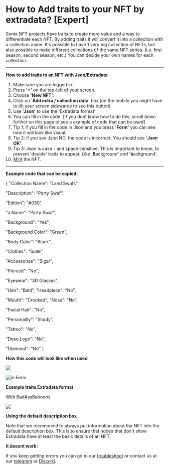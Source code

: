 # How to Add traits to your NFT by extradata? \[Expert]

Some NFT projects have traits to create more value and a way to differentiate each NFT. By adding traits it will convert it into a collection with a collection name. It's possible to have 1 very big collection of NFTs, but also possible to make different collections of the same NFT series. (i.e. first season, second season, etc.) You can decide your own names for each collection. &#x20;

****

**How to add traits to an NFT with Json/Extradata**

1. Make sure you are logged in.&#x20;
2. Press **'='** on the top-left of your screen.&#x20;
3. Choose **'New NFT'**.
4. Click on ‘**Add extra / collection data**’ box (on the mobile you might have to tilt your screen sidewards to see this button)
5. &#x20;Use ‘**Json’** to use the ‘Extradata format’
6. You can fill in the code. \[If you dont know how to do this; scroll down further on this page to see a example of code that can be used]
7. Tip 1: if you fill in the code in Json and you press **'Form'** you can see how it will look like visual.&#x20;
8. Tip 2: if you see Json NO, the code is incorrect. You should see '**Json OK'**.&#x20;
9. Tip 3: Json is case - and space sensitive. This is important to know; to prevent 'double' traits to  appear. Like '**B**ackground' and '**b**ackground'.&#x20;
10. [Mint](how-do-you-mint-sell-an-nft.md) the NFT.&#x20;

****

&#x20;

**Example code that can be copied:**

{ "Collection Name": "Land Swafs",&#x20;

"Description": "Party Swaf",&#x20;

"Edition": "#030",&#x20;

"a Name": "Party Swaf",&#x20;

"Background": "Yes",&#x20;

"Background Color": "Green",&#x20;

"Body Color": "Black",&#x20;

"Clothes": "Suite",&#x20;

"Accessories": "Sigar",&#x20;

"Pierced": "No",&#x20;

"Eyewear": "3D Glasses",&#x20;

"Hair": "Bald", "Headpiece": "No",&#x20;

"Mouth": "Crooked", "Nose": "No",&#x20;

"Facial Hair": "No",&#x20;

"Personality": "Shady",&#x20;

"Tattoo": "No",&#x20;

"Deso Logo": "No",&#x20;

"Diamond": "No" }



**How this code will look like when used**

![](../../.gitbook/assets/20220429\_115427.jpg)

![in Form](../../.gitbook/assets/20220428\_153521.jpg)









**Example traits Extradata format**

With BadAssBaboons

![](<../../.gitbook/assets/Traits\_Json\_extradata \[Picture].png>)

**Using the default description box**

Note that we recommend to always put information about the NFT into the default description box. This is to ensure that nodes that don't show Extradata have at least the basic details of an NFT.



**It doesnt work:**

If you keep getting errors you can go to our [troubleshoot](troubleshoot.md) or contact us at our [telegram](https://t.me/+qdNeX8CYB\_swZTQx) or [Discord](https://discord.gg/jQ34WMMZce).&#x20;
